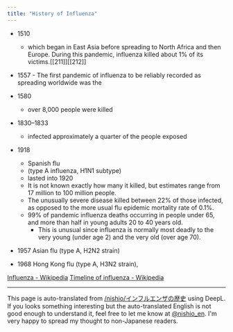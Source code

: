 ```yaml
---
title: "History of Influenza"
---
```


- 1510
    - which began in East Asia before spreading to North Africa and then Europe. During this pandemic, influenza killed about 1% of its victims.[[211]][[212]]
- 1557
        - The first pandemic of influenza to be reliably recorded as spreading worldwide was the
- 1580
    - over 8,000 people were killed
- 1830–1833
    - infected approximately a quarter of the people exposed
- 1918
    - Spanish flu
    - (type A influenza, H1N1 subtype)
    - lasted into 1920
    - It is not known exactly how many it killed, but estimates range from 17 million to 100 million people.
    - The unusually severe disease killed between 22% of those infected, as opposed to the more usual flu epidemic mortality rate of 0.1%.
    - 99% of pandemic influenza deaths occurring in people under 65, and more than half in young adults 20 to 40 years old.
        - This is unusual since influenza is normally most deadly to the very young (under age 2) and the very old (over age 70).

- 1957 Asian flu (type A, H2N2 strain)
- 1968 Hong Kong flu (type A, H3N2 strain),

[Influenza - Wikipedia](https://en.wikipedia.org/wiki/Influenza#History)
[Timeline of influenza - Wikipedia](https://en.wikipedia.org/wiki/Timeline_of_influenza)

---
This page is auto-translated from [/nishio/インフルエンザの歴史](https://scrapbox.io/nishio/インフルエンザの歴史) using DeepL. If you looks something interesting but the auto-translated English is not good enough to understand it, feel free to let me know at [@nishio_en](https://twitter.com/nishio_en). I'm very happy to spread my thought to non-Japanese readers.